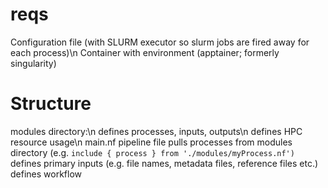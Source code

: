 # reqs
Configuration file (with SLURM executor so slurm jobs are fired away for each process)\n
Container with environment (apptainer; formerly singularity)
# Structure
modules directory:\n
  defines processes, inputs, outputs\n
  defines HPC resource usage\n
main.nf
  pipeline file
  pulls processes from modules directory (e.g.  `include { process } from './modules/myProcess.nf')`
  defines primary inputs (e.g. file names, metadata files, reference files etc.)
  defines workflow
